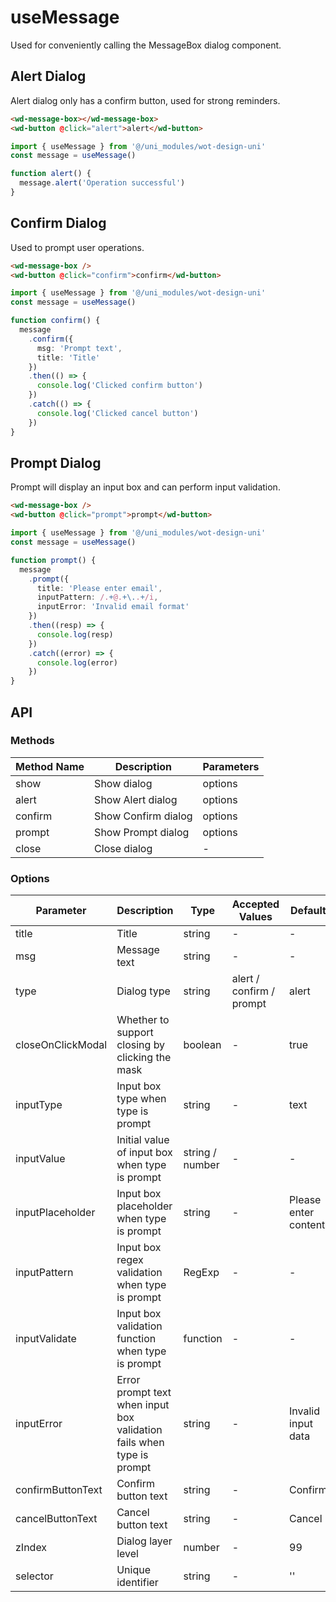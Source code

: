 # useMessage

Used for conveniently calling the MessageBox dialog component.

## Alert Dialog

Alert dialog only has a confirm button, used for strong reminders.

```html
<wd-message-box></wd-message-box>
<wd-button @click="alert">alert</wd-button>
```

```ts
import { useMessage } from '@/uni_modules/wot-design-uni'
const message = useMessage()

function alert() {
  message.alert('Operation successful')
}
```

## Confirm Dialog

Used to prompt user operations.

```html
<wd-message-box />
<wd-button @click="confirm">confirm</wd-button>
```

```ts
import { useMessage } from '@/uni_modules/wot-design-uni'
const message = useMessage()

function confirm() {
  message
    .confirm({
      msg: 'Prompt text',
      title: 'Title'
    })
    .then(() => {
      console.log('Clicked confirm button')
    })
    .catch(() => {
      console.log('Clicked cancel button')
    })
}
```

## Prompt Dialog

Prompt will display an input box and can perform input validation.

```html
<wd-message-box />
<wd-button @click="prompt">prompt</wd-button>
```

```ts
import { useMessage } from '@/uni_modules/wot-design-uni'
const message = useMessage()

function prompt() {
  message
    .prompt({
      title: 'Please enter email',
      inputPattern: /.+@.+\..+/i,
      inputError: 'Invalid email format'
    })
    .then((resp) => {
      console.log(resp)
    })
    .catch((error) => {
      console.log(error)
    })
}
```

## API

### Methods

| Method Name | Description | Parameters |
|--------|----------------|----------|
| show | Show dialog | options |
| alert | Show Alert dialog | options |
| confirm | Show Confirm dialog | options |
| prompt | Show Prompt dialog | options |
| close | Close dialog | - |

### Options

| Parameter | Description | Type | Accepted Values | Default |
|-----|------|------|--------|--------|
| title | Title | string | - | - |
| msg | Message text | string | - | - |
| type | Dialog type | string | alert / confirm / prompt | alert |
| closeOnClickModal | Whether to support closing by clicking the mask | boolean | - | true |
| inputType | Input box type when type is prompt | string | - | text |
| inputValue | Initial value of input box when type is prompt | string / number | - | - |
| inputPlaceholder | Input box placeholder when type is prompt | string | - | Please enter content |
| inputPattern | Input box regex validation when type is prompt | RegExp | - | - |
| inputValidate | Input box validation function when type is prompt | function | - | - |
| inputError | Error prompt text when input box validation fails when type is prompt | string | - | Invalid input data |
| confirmButtonText | Confirm button text | string | - | Confirm |
| cancelButtonText | Cancel button text | string | - | Cancel |
| zIndex | Dialog layer level | number | - | 99 |
| selector | Unique identifier | string | - | '' |